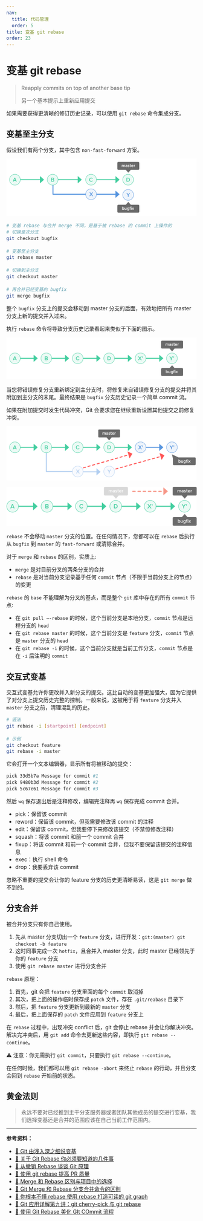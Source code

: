 ```yaml
---
nav:
  title: 代码管理
  order: 5
title: 变基 git rebase
order: 23
---
```


# 变基 git rebase

> Reapply commits on top of another base tip
>
> 另一个基本提示上重新应用提交

如果需要获得更清晰的修订历史记录，可以使用 `git rebase` 命令集成分支。

## 变基至主分支

假设我们有两个分支，其中包含 `non-fast-forward` 方案。

![Rebase01](../../assets/git/rebase_branch_001.png)

```bash
# 变基 rebase 与合并 merge 不同，是基于被 rebase 的 commit 上操作的
# 切换至次分支
git checkout bugfix

# 变基至主分支
git rebase master

# 切换到主分支
git checkout master

# 再合并已经变基的 bugfix
git merge bugfix
```

整个 `bugfix` 分支上的提交会移动到 master 分支的后面，有效地把所有 master 分支上新的提交并入过来。

执行 `rebase` 命令将导致分支历史记录看起来类似于下面的图示。

![Rebase01](../../assets/git/rebase_branch_002.png)

当您将错误修复分支重新绑定到主分支时，将修复来自错误修复分支的提交并将其附加到主分支的末尾。最终结果是 `bugfix` 分支历史记录一个简单 commit 流。

如果在附加提交时发生代码冲突，Git 会要求您在继续重新设置其他提交之前修复冲突。

![Rebase01](../../assets/git/rebase_branch_003.png)

![Rebase01](../../assets/git/rebase_branch_004.png)

`rebase` 不会移动 `master` 分支的位置。在任何情况下，您都可以在 `rebase` 后执行从 `bugfix` 到 `master` 的 `fast-forward` 或清除合并。

对于 `merge` 和 `rebase` 的区别，实质上:

- `merge` 是对目前分叉的两条分支的合并
- `rebase` 是对当前分支记录基于任何 `commit` 节点（不限于当前分支上的节点）的变更

`rebase` 的 `base` 不能理解为分叉的基点，而是整个 `git` 库中存在的所有 `commit` 节点:

- 在 `git pull —-rebase` 的时候，这个当前分支是本地分支，`commit` 节点是远程分支的 `head`
- 在 `git rebase master` 的时候，这个当前分支是 `feature` 分支，`commit` 节点是 `master` 分支的 `head`
- 在 `git rebase -i` 的时候，这个当前分支就是当前工作分支，`commit` 节点是在 `-i` 后注明的 `commit`

## 交互式变基

交互式变基允许你更改并入新分支的提交。这比自动的变基更加强大，因为它提供了对分支上提交历史完整的控制。一般来说，这被用于将 `feature` 分支并入 `master` 分支之前，清理混乱的历史。

```bash
# 语法
git rebase -i [startpoint] [endpoint]

# 示例
git checkout feature
git rebase -i master
```

它会打开一个文本编辑器，显示所有将被移动的提交：

```bash
pick 33d5b7a Message for commit #1
pick 9480b3d Message for commit #2
pick 5c67e61 Message for commit #3
```

然后 `wq` 保存退出后是注释修改，编辑完注释再 `wq` 保存完成 commit 合并。

- pick：保留该 commit
- reword：保留该 commit，但我需要修改该 commit 的注释
- edit：保留该 commit，但我要停下来修改该提交（不禁惊修改注释）
- squash：将该 commit 和前一个 commit 合并
- fixup：将该 commit 和前一个 commit 合并，但我不要保留该提交的注释信息
- exec：执行 shell 命令
- drop：我要丢弃该 commit

忽略不重要的提交会让你的 feature 分支的历史更清晰易读，这是 `git merge` 做不到的。

## 分支合并

被合并分支只有你自己使用。

1. 先从 master 分支切出一个 `feature` 分支，进行开发：`git:(master) git checkout -b feature`
2. 这时同事完成一次 `hotfix`，且合并入 master 分支，此时 master 已经领先于你的 `feature` 分支
3. 使用 `git rebase master` 进行分支合并

`rebase` 原理：

1. 首先，git 会把 `feature` 分支里面的每个 `commit` 取消掉
2. 其次，把上面的操作临时保存成 `patch` 文件，存在 `.git/reabase` 目录下
3. 然后，把 `feature` 分支更新到最新的 `master` 分支
4. 最后，把上面保存的 `patch` 文件应用到 `feature` 分支上

在 `rebase` 过程中，出现冲突 conflict 后，git 会停止 rebase 并会让你解决冲突。解决完冲突后，用 `git add` 命令去更新这些内容，即执行 `git rebase --continue`。

⚠️ 注意：你无需执行 `git commit`，只要执行 `git rebase --continue`。

在任何时候，我们都可以用 `git rebase -abort` 来终止 `rebase` 的行动，并且分支会回到 `rebase` 开始前的状态。

## 黄金法则

> 永远不要对已经推到主干分支服务器或者团队其他成员的提交进行变基，我们选择变基还是合并的范围应该在自己当前工作范围内。

---

**参考资料：**

- [📝 Git 由浅入深之细说变基](https://juejin.im/post/58f97793a22b9d00658b15b6)
- [📝 关于 Git Rebase 你必须要知道的几件事](https://juejin.im/post/5ed47d006fb9a047da363b62)
- [📝 从撤销 Rebase 谈谈 Git 原理](https://juejin.im/post/5a65ac67f265da3e330473f7)
- [📝 使用 git rebase 提高 PR 质量](https://juejin.im/post/6844903497645686797)
- [📝 Merge 和 Rebase 区别与项目中的选择](https://juejin.im/post/5e3d78d1f265da575632453e)
- [📝 Git Merge 和 Rebase 分支合并命令的区别](https://juejin.im/post/5af26c4d5188256728605809)
- [📝 你根本不懂 rebase 使用 rebase 打造可读的 git graph](https://juejin.im/post/5cb20c45e51d456e2e656d11)
- [📝 Git 应用详解第九讲：git cherry-pick 与 git rebase](https://juejin.im/post/5e9d21f26fb9a03c4e648412)
- [📝 使用 Git Rebase 美化 GIt COmmit 流程](https://juejin.im/entry/59e5d7b051882521ae145b91/detail)
